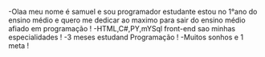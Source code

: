 -Olaa meu nome é samuel e sou programador estudante estou no 1°ano do ensino médio e quero me dedicar ao maximo para sair do ensino médio afiado em programação !
-HTML,C#,PY,mYSql front-end sao minhas especialidades !
-3 meses estudand Programação !
-Muitos sonhos e 1 meta ! 
